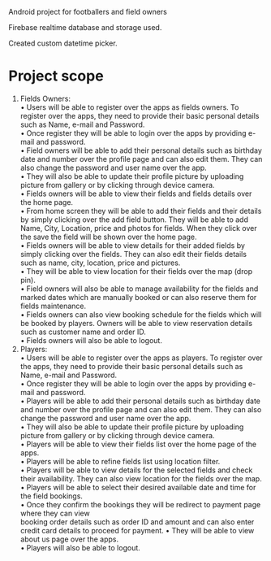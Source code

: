 Android project for footballers and field owners

Firebase realtime database and storage used.

Created custom datetime picker.

# Project scope 
1. Fields Owners:  
  • Users will be able to register over the apps as fields owners. To register over the apps, they need to provide their basic personal details such as Name, e-mail and Password.  
  • Once register they will be able to login over the apps by providing e-mail and password.  
  • Field owners will be able to add their personal details such as birthday date and number over the profile page and can also edit them. They can also change the password and user name over the app.  
  • They will also be able to update their profile picture by uploading picture from gallery or by clicking through device camera.  
  • Fields owners will be able to view their fields and fields details over the home page.  
  • From home screen they will be able to add their fields and their details by simply clicking over the add field button.   They will be able to add Name, City, Location, price and photos for fields. When they click over the save the field will be shown over the home page.  
  • Fields owners will be able to view details for their added fields by simply clicking over the fields. They can also edit their fields details such as name, city, location, price and pictures.  
  • They will be able to view location for their fields over the map (drop pin).  
  • Field owners will also be able to manage availability for the fields and marked dates which are manually booked or can also reserve them for fields maintenance.  
  • Fields owners can also view booking schedule for the fields which will be booked by players. Owners will be able to view reservation details such as customer name and order ID.  
  • Fields owners will also be able to logout.  
2. Players:  
  • Users will be able to register over the apps as players. To register over the apps, they need to provide their basic personal details such as Name, e-mail and Password.  
  • Once register they will be able to login over the apps by providing e-mail and password.  
  • Players will be able to add their personal details such as birthday date and number over the profile page and can also edit them. They can also change the password and user name over the app.  
  • They will also be able to update their profile picture by uploading picture from gallery or by clicking through device camera.  
  • Players will be able to view their fields list over the home page of the apps.  
  • Players will be able to refine fields list using location filter.  
  • Players will be able to view details for the selected fields and check their availability. They can
  also view location for the fields over the map.  
  • Players will be able to select their desired available date and time for the field bookings.  
  • Once they confirm the bookings they will be redirect to payment page where they can view  
  booking order details such as order ID and amount and can also enter credit card details to proceed for payment.
  • They will be able to view about us page over the apps.  
  • Players will also be able to logout.  
